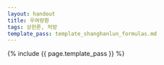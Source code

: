 ```yaml
---
layout: handout
title: 우여량환
tags: 상한론, 처방
template_pass: template_shanghanlun_formulas.md
---
```



{% include {{ page.template_pass }} %}